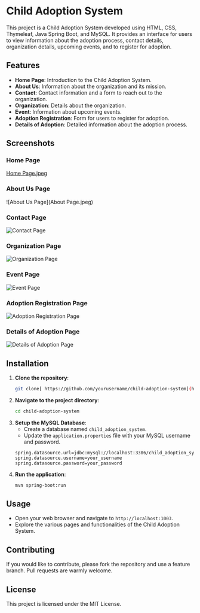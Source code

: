 # Child Adoption System

This project is a Child Adoption System developed using HTML, CSS, Thymeleaf, Java Spring Boot, and MySQL. It provides an interface for users to view information about the adoption process, contact details, organization details, upcoming events, and to register for adoption. 

## Features

- **Home Page**: Introduction to the Child Adoption System.
- **About Us**: Information about the organization and its mission.
- **Contact**: Contact information and a form to reach out to the organization.
- **Organization**: Details about the organization.
- **Event**: Information about upcoming events.
- **Adoption Registration**: Form for users to register for adoption.
- **Details of Adoption**: Detailed information about the adoption process.

## Screenshots

### Home Page
[Home Page.jpeg
](https://github.com/RenukaKale29/Child_Adoption_Website/blob/6e4a086906a2da63b470b007fecd3de1c899624e/Event%20Page.jpeg)
### About Us Page
![About Us Page](About Page.jpeg)

### Contact Page
![Contact Page](contact_page.png)

### Organization Page
![Organization Page](screenshots/organization_page.png)

### Event Page
![Event Page](screenshots/event_page.png)

### Adoption Registration Page
![Adoption Registration Page](screenshots/adoption_registration_page.png)

### Details of Adoption Page
![Details of Adoption Page](screenshots/details_of_adoption_page.png)

## Installation

1. **Clone the repository**:
    ```sh
    git clone[ https://github.com/yourusername/child-adoption-system](https://github.com/RenukaKale29/Child_Adoption_Website).git
    ```
2. **Navigate to the project directory**:
    ```sh
    cd child-adoption-system
    ```
3. **Setup the MySQL Database**:
    - Create a database named `child_adoption_system`.
    - Update the `application.properties` file with your MySQL username and password.
    ```properties
    spring.datasource.url=jdbc:mysql://localhost:3306/child_adoption_system
    spring.datasource.username=your_username
    spring.datasource.password=your_password
    ```
4. **Run the application**:
    ```sh
    mvn spring-boot:run
    ```

## Usage

- Open your web browser and navigate to `http://localhost:1003`.
- Explore the various pages and functionalities of the Child Adoption System.

## Contributing

If you would like to contribute, please fork the repository and use a feature branch. Pull requests are warmly welcome.

## License

This project is licensed under the MIT License.

